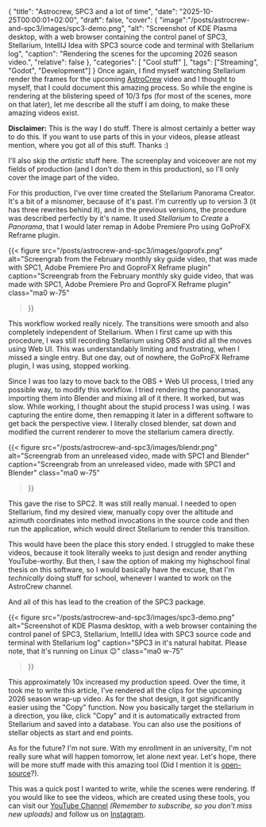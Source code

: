 {
    "title": "Astrocrew, SPC3 and a lot of time",
    "date": "2025-10-25T00:00:01+02:00",
    "draft": false,
    "cover": {
        "image":"/posts/astrocrew-and-spc3/images/spc3-demo.png",
        "alt": "Screenshot of KDE Plasma desktop, with a web browser containing the control panel of SPC3, Stellarium, IntellIJ Idea with SPC3 source code and terminal with Stellarium log",
        "caption": "Rendering the scenes for the upcoming 2026 season video.",
        "relative": false
    },
    "categories": [
      "Cool stuff"
    ],
    "tags": ["Streaming", "Godot", "Development"]
}
Once again, I find myself watching Stellarium render the frames for the upcoming [AstroCrew](https://www.youtube.com/@astrocrew_cz) video and I thought to myself, that I could document this amazing process. So while the engine is rendering at the blistering speed of $10/3$ fps (for most of the scenes, more on that later), let me describe all the stuff I am doing, to make these amazing videos exist.

**Disclaimer:** This is the way I do stuff. There is almost certainly a better way to do this. If you want to use parts of this in your videos, please atleast mention, where you got all of this stuff. Thanks :)

I'll also skip the *artistic* stuff here. The screenplay and voiceover are not my fields of production (and I don't do them in this production), so I'll only cover the image part of the video.

For this production, I've over time created the Stellarium Panorama Creator. It's a bit of a misnomer, because of it's past. I'm currently up to version 3 (it has three rewrites behind it), and in the previous versions, the procedure was described perfectly by it's name. It used *Stellarium* to *Create* a *Panorama*, that I would later remap in Adobe Premiere Pro using GoProFX Reframe plugin.

{{< figure
  src="/posts/astrocrew-and-spc3/images/goprofx.png"
  alt="Screengrab from the February monthly sky guide video, that was made with SPC1, Adobe Premiere Pro and GoproFX Reframe plugin"
  caption="Screengrab from the February monthly sky guide video, that was made with SPC1, Adobe Premiere Pro and GoproFX Reframe plugin"
  class="ma0 w-75"
>}}

This workflow worked really nicely. The transitions were smooth and also completely independent of Stellarium. When I first came up with this procedure, I was still recording Stellarium using OBS and did all the moves using Web UI. This was understandably limiting and frustrating, when I missed a single entry. But one day, out of nowhere, the GoProFX Reframe plugin, I was using, stopped working.

Since I was too lazy to move back to the OBS + Web UI process, I tried any possible way, to modify this workflow. I tried rendering the panoramas, importing them into Blender and mixing all of it there. It worked, but was slow. While working, I thought about the stupid process I was using. I was capturing the entire dome, then remapping it later in a different software to get back the perspective view. I literally closed blender, sat down and modified the current renderer to move the stellarium camera directly.

{{< figure
  src="/posts/astrocrew-and-spc3/images/blendr.png"
  alt="Screengrab from an unreleased video, made with SPC1 and Blender"
  caption="Screengrab from an unreleased video, made with SPC1 and Blender"
  class="ma0 w-75"
>}}

This gave the rise to SPC2. It was still really manual. I needed to open Stellarium, find my desired view, manually copy over the altitude and azimuth coordinates into method invocations in the source code and then run the application, which would direct Stellarium to render this transition.

This would have been the place this story ended. I struggled to make these videos, because it took literally weeks to just design and render anything YouTube-worthy. But then, I saw the option of making my highschool final thesis on this software, so I would basically have the excuse, that I'm *technically* doing stuff for school, whenever I wanted to work on the AstroCrew channel.

And all of this has lead to the creation of the SPC3 package. 

{{< figure
  src="/posts/astrocrew-and-spc3/images/spc3-demo.png"
  alt="Screenshot of KDE Plasma desktop, with a web browser containing the control panel of SPC3, Stellarium, IntellIJ Idea with SPC3 source code and terminal with Stellarium log"
  caption="SPC3 in it's natural habitat. Please note, that it's running on Linux 😉"
  class="ma0 w-75"
>}}

This approximately 10x increased my production speed. Over the time, it took me to write this article, I've rendered all the clips for the upcoming 2026 season wrap-up video. As for the shot design, it got significantly easier using the "Copy" function. Now you basically target the stellarium in a direction, you like, click "Copy" and it is automatically extracted from Stellarium and saved into a database. You can also use the positions of stellar objects as start and end points.

As for the future? I'm not sure. With my enrollment in an university, I'm not really sure what will happen tomorrow, let alone next year. Let's hope, there will be more stuff made with this amazing tool (Did I mention it is [open-source](https://github.com/MadeByIToncek/StellariumPanoramaCreator3/tree/main)?).

This was a quick post I wanted to write, while the scenes were rendering. If you would like to see the videos, which are created using these tools, you can visit our [YouTube Channel](https://www.youtube.com/@astrocrew_cz) *(Remember to subscribe, so you don't miss new uploads)* and follow us on [Instagram](https://www.instagram.com/astrocrew.cz/).